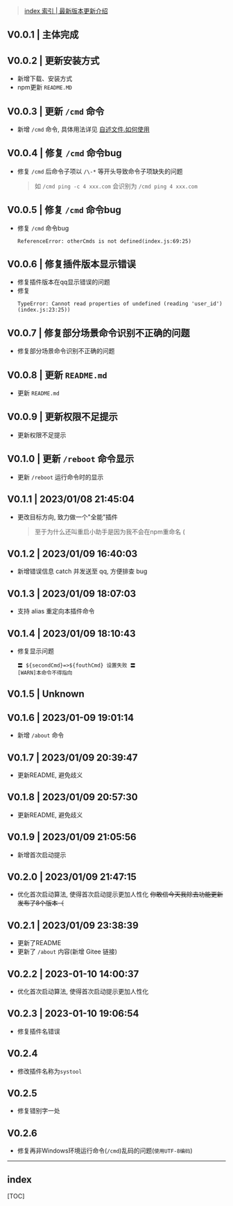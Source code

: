 <!---   For Author:
    1.  更新日志中的 “更新” 一般译为 “change”
        为了增加文件名可读性，文件命名一般使用小驼峰或连字符命名（推荐小驼峰)
        综上所述 “更新日志” 应译为 “changeLog”

    2.  H1 标题在 Github 中已被占用（就是被占用了，我也不想解释了）
        所以文档中的一级标题通通改为二级标题

    3.  为提高文档美观度以及可读性
        推荐在以下情况下加入空格:
            - 中文与英文之间
            - 英文括号与相邻字符之间
            - 代码块与相邻字符之间

    4.  Markdown 文档支持链接到标题，使用 `文档.md#标题` 即可
        所以    `具体用法详见 [自述文件.如何使用](README.md)`
        应改为  `具体用法详见 [自述文件.如何使用](README.md#如何使用)`
      > in line 46

    5.  版本号不规范
        详情参考 http://link.xicrosoft.ml/PzUci 本文（不对是注释）不做过多赘述

    6.  报错/指令示例等较长指令
        不建议使用 inline code
        最好用代码块，且需酌情使用引用 `>需要引用的内容`
      > 如 line 46 以及 line 51-53

    7.  段落与段落间/板块与板块间
        建议加入两行空格，增加可读性，也是为了符合规范

    8.  更新日志一般为近期更新在前啊啊啊啊啊啊啊啊啊啊啊啊啊
        要不然看最新内容还要翻到最后（这个你自己改吧，要不然我相当于帮你重写了一遍）
        还有索引我给你加上了，具体看 line 36 以及 line 135-end
        END | 剩下建议请前往对应文档查看 :( | Written By Xicrosoft. --->

> <a href="#index">index 索引 | 最新版本更新介绍</a>
## V0.0.1 | 主体完成


## V0.0.2 | 更新安装方式
* 新增下载、安装方式
* npm更新 `README.MD`


## V0.0.3 | 更新 `/cmd` 命令
* 新增 `/cmd` 命令, 具体用法详见 [自述文件.如何使用](README.md#如何使用)


## V0.0.4 | 修复 `/cmd` 命令bug
* 修复 `/cmd` 后命令子项以 `/\-*` 等开头导致命令子项缺失的问题
    > 如 `/cmd ping -c 4 xxx.com` 会识别为 `/cmd ping 4 xxx.com`


## V0.0.5 | 修复 `/cmd` 命令bug
* 修复 `/cmd` 命令bug
    ```
    ReferenceError: otherCmds is not defined(index.js:69:25)
    ```


## V0.0.6 | 修复插件版本显示错误
* 修复插件版本在qq显示错误的问题
* 修复
    ```
    TypeError: Cannot read properties of undefined (reading 'user_id')(index.js:23:25))
    ```


## V0.0.7 | 修复部分场景命令识别不正确的问题
* 修复部分场景命令识别不正确的问题


## V0.0.8 | 更新 `README.md`
* 更新 `README.md`


## V0.0.9 | 更新权限不足提示
* 更新权限不足提示


## V0.1.0 | 更新 `/reboot` 命令显示
* 更新 `/reboot` 运行命令时的显示


## V0.1.1 | 2023/01/08 21:45:04
* 更改目标方向, 致力做一个"全能"插件
  >至于为什么还叫重启小助手是因为我不会在npm重命名 (


## V0.1.2 | 2023/01/09 16:40:03
* 新增错误信息 catch 并发送至 qq, 方便排查 bug


## V0.1.3 | 2023/01/09 18:07:03
* 支持 alias 重定向本插件命令


## V0.1.4 | 2023/01/09 18:10:43
* 修复显示问题
  ```
  〓 ${secondCmd}=>${fouthCmd} 设置失败 〓
  [WARN]本命令不得指向
  ```


## V0.1.5 | Unknown


## V0.1.6 | 2023/01-09 19:01:14
* 新增 `/about` 命令


## V0.1.7 | 2023/01/09 20:39:47
* 更新README, 避免歧义


## V0.1.8 | 2023/01/09 20:57:30
* 更新README, 避免歧义


## V0.1.9 | 2023/01/09 21:05:56
* 新增首次启动提示


## V0.2.0 | 2023/01/09 21:47:15
* 优化首次启动算法, 使得首次启动提示更加人性化
~~你敢信今天我除去功能更新发布了8个版本（~~


## V0.2.1 | 2023/01/09 23:38:39
* 更新了README
* 更新了 `/about` 内容(新增 Gitee 链接)

## V0.2.2 | 2023-01-10 14:00:37
* 优化首次启动算法, 使得首次启动提示更加人性化

## V0.2.3 | 2023-01-10 19:06:54
* 修复插件名错误

## V0.2.4
* 修改插件名称为`systool`

## V0.2.5
* 修复错别字一处

## V0.2.6
* 修复再非Windows环境运行命令(`/cmd`)乱码的问题(`使用UTF-8编码`)

---
## index
[TOC]
